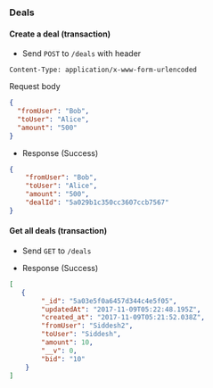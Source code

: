 ### Deals 

#### Create a deal (transaction)

* Send `POST` to `/deals` with 
header
```
Content-Type: application/x-www-form-urlencoded
```
Request body 
```json
{
  "fromUser": "Bob",
  "toUser": "Alice",
  "amount": "500"
}
```

* Response (Success)
```json
{
    "fromUser": "Bob",
    "toUser": "Alice",
    "amount": "500",
    "dealId": "5a029b1c350cc3607ccb7567"
}
```

#### Get all deals (transaction)

* Send `GET` to `/deals` 

* Response (Success)
```json
[
   {
        "_id": "5a03e5f0a6457d344c4e5f05",
        "updatedAt": "2017-11-09T05:22:48.195Z",
        "created_at": "2017-11-09T05:21:52.038Z",
        "fromUser": "Siddesh2",
        "toUser": "Siddesh",
        "amount": 10,
        "__v": 0,
        "bid": "10"
    }
]
```




